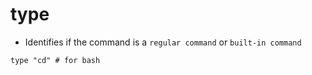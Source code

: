 # type

- Identifies if the command is a `regular command` or `built-in command`

```shell
type "cd" # for bash
```
